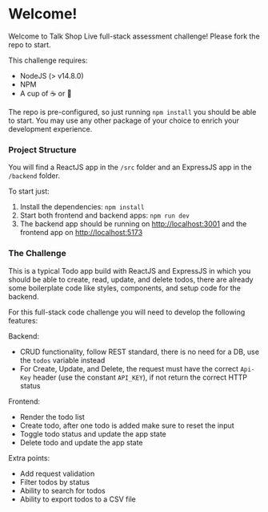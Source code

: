# Welcome!

Welcome to Talk Shop Live full-stack assessment challenge!
Please fork the repo to start.

This challenge requires:

- NodeJS (> v14.8.0)
- NPM
- A cup of ☕ or 🍵

The repo is pre-configured, so just running `npm install` you should be able to start.
You may use any other package of your choice to enrich your development experience.

### Project Structure

You will find a ReactJS app in the `/src` folder and an ExpressJS app in the `/backend` folder.

To start just:

1. Install the dependencies: `npm install`
1. Start both frontend and backend apps: `npm run dev`
1. The backend app should be running on [http://localhost:3001](http://localhost:3001) and the frontend app on [http://localhost:5173](http://localhost:5173)

### The Challenge

This is a typical Todo app build with ReactJS and ExpressJS in which you should be able to create, read, update, and delete todos, there are already some boilerplate code like styles, components, and setup code for the backend.

For this full-stack code challenge you will need to develop the following features:

Backend:

- CRUD functionality, follow REST standard, there is no need for a DB, use the `todos` variable instead
- For Create, Update, and Delete, the request must have the correct `Api-Key` header (use the constant `API_KEY`), if not return the correct HTTP status

Frontend:

- Render the todo list
- Create todo, after one todo is added make sure to reset the input
- Toggle todo status and update the app state
- Delete todo and update the app state

Extra points:

- Add request validation
- Filter todos by status
- Ability to search for todos
- Ability to export todos to a CSV file

